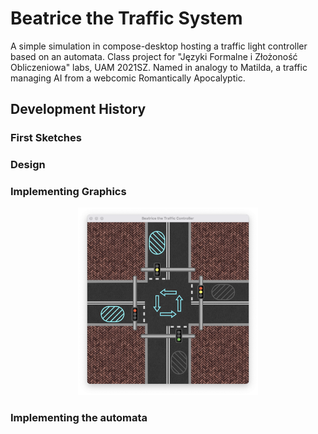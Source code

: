 # Beatrice the Traffic System

A simple simulation in compose-desktop hosting a traffic light controller based on an automata.
Class project for "Języki Formalne i Złożoność Obliczeniowa" labs, UAM 2021SZ.
Named in analogy to Matilda, a traffic managing AI from a webcomic Romantically Apocalyptic.

## Development History

### First Sketches

### Design

### Implementing Graphics

<div align="center"> <img height="300" src="screenshots/graphics_placed.png"/></div>

### Implementing the automata
